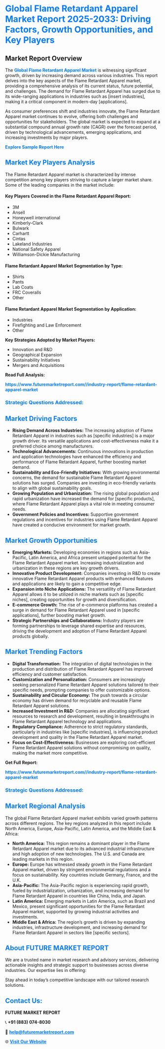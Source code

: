 <h1 style="color: #007BFF;">Global Flame Retardant Apparel Market Report 2025-2033: Driving Factors, Growth Opportunities, and Key Players</h1>

<section id="overview">
<h2>Market Report Overview</h2>
<p>The <a href="https://www.futuremarketreport.com//industry-report/flame-retardant-apparel-market" style="color: #007BFF; text-decoration: none;"><strong>Global Flame Retardant Apparel Market</strong></a> is witnessing significant growth, driven by increasing demand across various industries. This report delves into the key aspects of the Flame Retardant Apparel market, providing a comprehensive analysis of its current status, future potential, and challenges. The demand for Flame Retardant Apparel has surged due to its wide-ranging applications in industries such as [insert industries], making it a critical component in modern-day [applications].</p>
<p>As consumer preferences shift and industries innovate, the Flame Retardant Apparel market continues to evolve, offering both challenges and opportunities for stakeholders. The global market is expected to expand at a substantial compound annual growth rate (CAGR) over the forecast period, driven by technological advancements, emerging applications, and increasing investments by major players.</p>
</section>

<section id="overview">
<p><a href="https://www.futuremarketreport.com//request-sample/reportId=51468" style="color: #007BFF; text-decoration: none;"><strong>Explore Sample Report Here</strong></a></p>
</section>

<section id="key-players">
<h2 style="color: #007BFF;">Market Key Players Analysis</h2>
<p>The Flame Retardant Apparel market is characterized by intense competition among key players striving to capture a larger market share. Some of the leading companies in the market include:</p>
<h4>Key Players Covered in the Flame Retardant Apparel Report:</h4>
<ul><li>3M</li><li>Ansell</li><li>Honeywell international</li><li>Kimberly-Clark</li><li>Bulwark</li><li>Carhartt</li><li>Cintas</li><li>Lakeland Industries</li><li>National Safety Apparel</li><li>Williamson-Dickie Manufacturing</li></ul>
<h4>Flame Retardant Apparel Market Segmentation by Type:</h4>
<ul><li>Shirts</li><li>Pants</li><li>Lab Coats</li><li>FRC Coveralls</li><li>Other</li></ul>

<h4>Flame Retardant Apparel Market Segmentation by Application:</h4>
<ul><li>Industries</li><li>Firefighting and Law Enforcement</li><li>Other</li></ul>
<p><strong>Key Strategies Adopted by Market Players:</strong></p>
<ul>
<li>Innovation and R&D</li>
<li>Geographical Expansion</li>
<li>Sustainability Initiatives</li>
<li>Mergers and Acquisitions</li>
</ul>
</section>

<section>
<p><strong>Read Full Analysis: </strong></p><a href="https://www.futuremarketreport.com//industry-report/flame-retardant-apparel-market" style="color: #007BFF; text-decoration: none;"><strong>https://www.futuremarketreport.com//industry-report/flame-retardant-apparel-market</strong></a>
<h3 style="color: #007BFF;">Strategic Questions Addressed:</h3>
</section>

<section id="driving-factors">
<h2 style="color: #007BFF;">Market Driving Factors</h2>
<ul>
<li><strong>Rising Demand Across Industries:</strong> The increasing adoption of Flame Retardant Apparel in industries such as [specific industries] is a major growth driver. Its versatile applications and cost-effectiveness make it a preferred choice among manufacturers.</li>
<li><strong>Technological Advancements:</strong> Continuous innovations in production and application technologies have enhanced the efficiency and performance of Flame Retardant Apparel, further boosting market demand.</li>
<li><strong>Sustainability and Eco-Friendly Initiatives:</strong> With growing environmental concerns, the demand for sustainable Flame Retardant Apparel solutions has surged. Companies are investing in eco-friendly variants to align with global sustainability goals.</li>
<li><strong>Growing Population and Urbanization:</strong> The rising global population and rapid urbanization have increased the demand for [specific products], where Flame Retardant Apparel plays a vital role in meeting consumer needs.</li>
<li><strong>Government Policies and Incentives:</strong> Supportive government regulations and incentives for industries using Flame Retardant Apparel have created a conducive environment for market growth.</li>
</ul>
</section>

<section id="growth-opportunities">
<h2 style="color: #007BFF;">Market Growth Opportunities</h2>
<ul>
<li><strong>Emerging Markets:</strong> Developing economies in regions such as Asia-Pacific, Latin America, and Africa present untapped potential for the Flame Retardant Apparel market. Increasing industrialization and urbanization in these regions are key growth drivers.</li>
<li><strong>Innovative Product Development:</strong> Companies investing in R&D to create innovative Flame Retardant Apparel products with enhanced features and applications are likely to gain a competitive edge.</li>
<li><strong>Expansion into Niche Applications:</strong> The versatility of Flame Retardant Apparel allows it to be utilized in niche markets such as [specific niches], creating opportunities for growth and diversification.</li>
<li><strong>E-commerce Growth:</strong> The rise of e-commerce platforms has created a surge in demand for Flame Retardant Apparel used in [specific applications], further boosting market growth.</li>
<li><strong>Strategic Partnerships and Collaborations:</strong> Industry players are forming partnerships to leverage shared expertise and resources, driving the development and adoption of Flame Retardant Apparel products globally.</li>
</ul>
</section>

<section id="trending-factors">
<h2 style="color: #007BFF;">Market Trending Factors</h2>
<ul>
<li><strong>Digital Transformation:</strong> The integration of digital technologies in the production and distribution of Flame Retardant Apparel has improved efficiency and customer satisfaction.</li>
<li><strong>Customization and Personalization:</strong> Consumers are increasingly seeking personalized Flame Retardant Apparel solutions tailored to their specific needs, prompting companies to offer customizable options.</li>
<li><strong>Sustainability and Circular Economy:</strong> The push towards a circular economy has driven demand for recyclable and reusable Flame Retardant Apparel solutions.</li>
<li><strong>Increased Investment in R&D:</strong> Companies are allocating significant resources to research and development, resulting in breakthroughs in Flame Retardant Apparel technology and applications.</li>
<li><strong>Regulatory Compliance:</strong> Adherence to strict regulatory standards, particularly in industries like [specific industries], is influencing product development and quality in the Flame Retardant Apparel market.</li>
<li><strong>Focus on Cost-Effectiveness:</strong> Businesses are exploring cost-efficient Flame Retardant Apparel solutions without compromising on quality, making the market more competitive.</li>
</ul>
</section>

<section>
<p><strong>Get Full Report: </strong></p><a href="https://www.futuremarketreport.com//industry-report/flame-retardant-apparel-market" style="color: #007BFF; text-decoration: none;"><strong>https://www.futuremarketreport.com//industry-report/flame-retardant-apparel-market</strong></a>
<h3 style="color: #007BFF;">Strategic Questions Addressed:</h3>
</section>


<section id="regional-analysis">
<h2 style="color: #007BFF;">Market Regional Analysis</h2>
<p>The global Flame Retardant Apparel market exhibits varied growth patterns across different regions. The key regions analyzed in this report include North America, Europe, Asia-Pacific, Latin America, and the Middle East & Africa:</p>
<ul>
<li><strong>North America:</strong> This region remains a dominant player in the Flame Retardant Apparel market due to its advanced industrial infrastructure and high adoption of new technologies. The U.S. and Canada are leading markets in this region.</li>
<li><strong>Europe:</strong> Europe has witnessed steady growth in the Flame Retardant Apparel market, driven by stringent environmental regulations and a focus on sustainability. Key countries include Germany, France, and the U.K.</li>
<li><strong>Asia-Pacific:</strong> The Asia-Pacific region is experiencing rapid growth, fueled by industrialization, urbanization, and increasing demand for Flame Retardant Apparel in countries like China, India, and Japan.</li>
<li><strong>Latin America:</strong> Emerging markets in Latin America, such as Brazil and Mexico, present significant opportunities for the Flame Retardant Apparel market, supported by growing industrial activities and investments.</li>
<li><strong>Middle East & Africa:</strong> The region’s growth is driven by expanding industries, infrastructure development, and increasing demand for Flame Retardant Apparel in sectors like [specific sectors].</li>
</ul>
</section>

<footer>
<h2 style="color: #007BFF;">About FUTURE MARKET REPORT</h2>
<p>We are a trusted name in market research and advisory services, delivering actionable insights and strategic support to businesses across diverse industries. Our expertise lies in offering:</p>

<p>Stay ahead in today’s competitive landscape with our tailored research solutions.</p>

<h2 style="color: #007BFF;">Contact Us:</h2>
<p><strong>FUTURE MARKET REPORT</strong></p>
<p>📞 <strong>+91 (883) 074-8030</strong></p>
<p>📧 <strong><a href="mailto:help@futuremarketreport.com" style="color: #007BFF;">help@futuremarketreport.com</a></strong></p>
<p>🌐 <strong><a href="https://www.futuremarketreport.com/" style="color: #007BFF;">Visit Our Website</a></strong></p>
</footer>